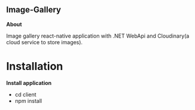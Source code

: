 ## Image-Gallery

**About**

 Image gallery react-native application with .NET WebApi and Cloudinary(a cloud service to store images).

# Installation
**Install application**
- cd client
- npm install

